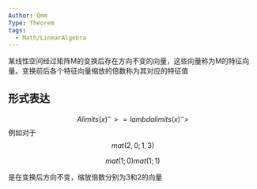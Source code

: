 ```yaml
---
Author: Qmm
Type: Theorem
tags:
  - Math/LinearAlgebra
---
```

某线性空间经过矩阵M的变换后存在方向不变的向量，这些向量称为M的特征向量。变换前后各个特征向量缩放的倍数称为其对应的特征值

## 形式表达
$$
A limits(x)^->  = lambda limits(x)^->
$$
例如对于
$$mat(2,0;1,3)$$



$$
mat(1;0)mat(1;1)
$$

是在变换后方向不变，缩放倍数分别为3和2的向量